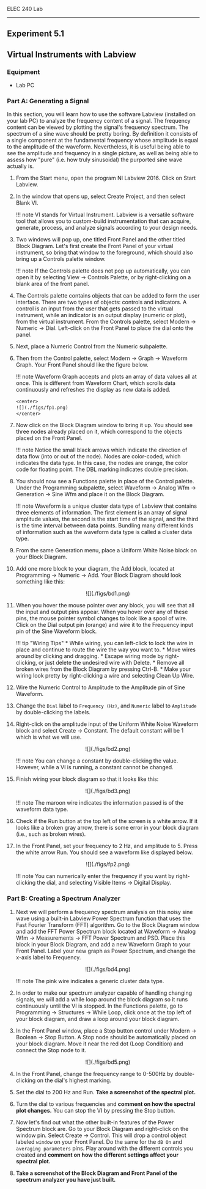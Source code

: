 ELEC 240 Lab

------------------------------------------------------------------------

Experiment 5.1
--------------

Virtual Instruments with Labview
--------------------------------

### 

### Equipment

* Lab PC

### Part A: Generating a Signal

In this section, you will learn how to use the software Labview (installed on
your lab PC) to analyze the frequency content of a signal. The frequency
content can be viewed by plotting the signal's frequency spectrum. The spectrum
of a sine wave should be pretty boring. By definition it consists of a single
component at the fundamental frequency whose amplitude is equal to the
amplitude of the waveform. Nevertheless, it is useful being able to see the
amplitude and frequency in a single picture, as well as being able to assess
how "pure" (i.e. how truly sinusoidal) the purported sine wave actually is.

1.	From the Start menu, open the program NI Labview 2016. Click on Start
    Labview.
2.	In the window that opens up, select Create Project, and then select Blank
    VI.

    !!! note
        VI stands for Virtual Instrument. Labview is a versatile software tool
        that allows you to custom-build instrumentation that can acquire,
        generate, process, and analyze signals according to your design needs.

3.	Two windows will pop up, one titled Front Panel and the other titled Block
    Diagram. Let's first create the Front Panel of your virtual instrument,
    so bring that window to the foreground, which should also bring up a
    Controls palette window. 

    !!! note
        If the Controls palette does not pop up automatically, you can open it
        by selecting View $\rightarrow$ Controls Palette, or by right-clicking
        on a blank area of the front panel.

4.	The Controls palette contains objects that can be added to form the user
    interface. There are two types of objects: controls and indicators. A
    control is an input from the user that gets passed to the virtual
    instrument, while an indicator is an output display (numeric or plot), from
    the virtual instrument. From the Controls palette, select Modern
    $\rightarrow$ Numeric $\rightarrow$ Dial. Left-click on the Front Panel to
    place the dial onto the panel.

5.	Next, place a Numeric Control from the Numeric subpalette.
6.	Then from the Control palette, select Modern $\rightarrow$ Graph
    $\rightarrow$ Waveform Graph. Your Front Panel should like the figure
    below.

    !!! note
        Waveform Graph accepts and plots an array of data values all at once.
        This is different from Waveform Chart, which scrolls data continuously
        and refreshes the display as new data is added.

        <center>
        ![](./figs/fp1.png)
        </center>

7.	Now click on the Block Diagram window to bring it up. You should see three
    nodes already placed on it, which correspond to the objects placed on the
    Front Panel.

    !!! note
        Notice the small black arrows which indicate the direction of data flow
        (into or out of the node). Nodes are color-coded, which indicates the
        data type. In this case, the nodes are orange, the color code for
        floating point. The DBL marking indicates double precision.

8.	You should now see a Functions palette in place of the Control palette.
    Under the Programming subpalette, select Waveform $\rightarrow$ Analog Wfm
    $\rightarrow$ Generation $\rightarrow$ Sine Wfm and place it on the Block
    Diagram.

    !!! note
        Waveform is a unique cluster data type of Labview that contains three
        elements of information. The first element is an array of signal
        amplitude values, the second is the start time of the signal, and the
        third is the time interval between data points. Bundling many different
        kinds of information such as the waveform data type is called a cluster
        data type.

9.	From the same Generation menu, place a Uniform White Noise block on your
    Block Diagram.

10. Add one more block to your diagram, the Add block, located at Programming
    $\rightarrow$ Numeric $\rightarrow$ Add. Your Block Diagram should look
    something like this:

    <center>
    ![](./figs/bd1.png)
    </center>

11. When you hover the mouse pointer over any block, you will see that all the
    input and output pins appear. When you hover over any of these pins, the
    mouse pointer symbol changes to look like a spool of wire. Click on the
    Dial output pin (orange) and wire it to the Frequency input pin of the Sine
    Waveform block.

    !!! tip "Wiring Tips"
        * While wiring, you can left-click to lock the wire in place and continue
          to route the wire the way you want to.
        * Move wires around by clicking and dragging.
        * Escape wiring mode by right-clicking, or just delete the undesired wire
          with Delete. 
        * Remove all broken wires from the Block Diagram by pressing Ctrl-B.
        * Make your wiring look pretty by right-clicking a wire and selecting
          Clean Up Wire.

12. Wire the Numeric Control to Amplitude to the Amplitude pin of Sine
    Waveform.
    
13. Change the `Dial` label to `Frequency (Hz)`, and
    `Numeric` label to `Amplitude` by double-clicking the labels.

14. Right-click on the amplitude input of the Uniform White Noise Waveform
    block and select Create $\rightarrow$ Constant. The default constant will
    be 1 which is what we will use.

    <center>
    ![](./figs/bd2.png)
    </center>

    !!! note
        You can change a constant by double-clicking the value. However, while
        a VI is running, a constant cannot be changed.

15. Finish wiring your block diagram so that it looks like this:

    <center>
    ![](./figs/bd3.png)
    </center>

    !!! note
        The maroon wire indicates the information passed is of the waveform
        data type.

16. Check if the Run button at the top left of the screen is a white arrow. If
    it looks like a broken gray arrow, there is some error in your block
    diagram (i.e., such as broken wires).

17. In the Front Panel, set your frequency to 2 Hz, and amplitude to 5. Press
    the white arrow Run. You should see a waveform like displayed below.

    <center>
    ![](./figs/fp2.png)
    </center>

    !!! note
        You can numerically enter the frequency if you want by right-clicking
        the dial, and selecting Visible Items $\rightarrow$ Digital Display.

### Part B: Creating a Spectrum Analyzer

1.	Next we will perform a frequency spectrum analysis on this noisy sine wave
    using a built-in Labview Power Spectrum function that uses the Fast Fourier
    Transform (FFT) algorithm. Go to the Block Diagram window and add the FFT
    Power Spectrum block located at Waveform $\rightarrow$ Analog Wfm
    $\rightarrow$ Measurements $\rightarrow$ FFT Power Spectrum and PSD. Place
    this block in your Block Diagram, and add a new Waveform Graph to your
    Front Panel. Label your new graph as Power Spectrum, and change the x-axis
    label to Frequency.

    <center>
    ![](./figs/bd4.png)
    </center>

    !!! note
        The pink wire indicates a generic cluster data type.

2.	In order to make our spectrum analyzer capable of handling changing
    signals, we will add a while loop around the block diagram so it runs
    continuously until the VI is stopped. In the Functions palette, go to
    Programming $\rightarrow$ Structures $\rightarrow$ While Loop, click once
    at the top left of your block diagram, and draw a loop around your block
    diagram.

3.	In the Front Panel window, place a Stop button control under Modern
    $\rightarrow$ Boolean $\rightarrow$ Stop Button. A Stop node should be
    automatically placed on your block diagram. Move it near the red dot (Loop
    Condition) and connect the Stop node to it. 

    <center>
    ![](./figs/bd5.png)
    </center>

4.	In the Front Panel, change the frequency range to 0-500Hz by
    double-clicking on the dial's highest marking. 

5.	Set the dial to 200 Hz and Run. **Take a screenshot of the spectral plot.**

6.	Turn the dial to various frequencies and **comment on how the spectral plot
    changes.** You can stop the VI by pressing the Stop button.

7.	Now let's find out what the other built-in features of the Power Spectrum
    block are. Go to your Block Diagram and right-click on the window pin.
    Select Create $\rightarrow$ Control. This will drop a control object
    labeled `window` on your Front Panel. Do the same for the `dB On` and
    `averaging parameters` pins. Play around with the different controls you
    created and **comment on how the different settings affect your spectral
    plot.**

8.	**Take a screenshot of the Block Diagram and Front Panel of the spectrum
    analyzer you have just built.**
